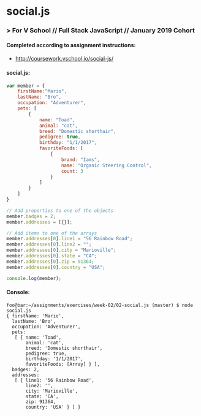 # social.js
### > For V School // Full Stack JavaScript // January 2019 Cohort

#### Completed according to assignment instructions: 
- http://coursework.vschool.io/social-js/

#### social.js:
```javascript
var member = {
    firstName:"Mario",
    lastName: "Bro",
    occupation: "Adventurer",
    pets: [
        {
            name: "Toad",
            animal: "cat",
            breed: "Domestic shorthair",
            pedigree: true,              
            birthday: "1/1/2017",
            favoriteFoods: [
                {
                    brand: "Iams",
                    name: "Organic Steering Control",
                    count: 3
                }
            ]
        }
    ]
}

// Add properties to one of the objects
member.badges = 2;
member.addresses = [{}];

// Add items to one of the arrays
member.addresses[0].line1 = "56 Rainbow Road";
member.addresses[0].line2 = "";
member.addresses[0].city = "Marioville";
member.addresses[0].state = "CA";
member.addresses[0].zip = 91364;
member.addresses[0].country = "USA";

console.log(member);
```

#### Console:
```console
foo@bar:~/assignments/exercises/week-02/02-social.js (master) $ node social.js
{ firstName: 'Mario',
  lastName: 'Bro',
  occupation: 'Adventurer',
  pets:
   [ { name: 'Toad',
       animal: 'cat',
       breed: 'Domestic shorthair',
       pedigree: true,
       birthday: '1/1/2017',
       favoriteFoods: [Array] } ],
  badges: 2,
  addresses:
   [ { line1: '56 Rainbow Road',
       line2: '',
       city: 'Marioville',
       state: 'CA',
       zip: 91364,
       country: 'USA' } ] }
```
